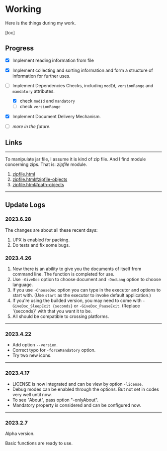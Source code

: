 # Working

Here is the things during my work.

[toc]

## Progress

- [x] Implement reading information from file
- [x] Implement collecting and sorting information and form a structure of information for further uses.
- [ ] Implement Dependencies Checks, including `modId`, `versionRange` and `mandatory` attributes.
  - [x] check `modId` and `mandatory`
  - [ ] check `versionRange`
- [x] Implement Document Delivery Mechanism.
- [ ] *more in the future*.



## Links

---

To manipulate jar file, I assume it is kind of zip file.
And I find module concerning zips. That is: *zipfile* module.

1. [zipfile.html](https://docs.python.org/3/library/zipfile.html)
2. [zipfile.html#zipfile-objects](https://docs.python.org/3/library/zipfile.html#zipfile-objects)
3. [zipfile.html#path-objects](https://docs.python.org/3/library/zipfile.html#path-objects)

---

## Update Logs

### 2023.6.28

The changes are about all these recent days:

1. UPX is enabled for packing.
2. Do tests and fix some bugs.

### 2023.4.26

1. Now there is an ability to give you the documents of itself from command line. The function is completed for use.
2. Use `-GiveDoc` option to choose document and `-DocLang` option to choose language.
3. If you use `-ChooseDoc` option you can type in the executor and options to start with. (Use `start` as the executor to invoke default application.)
4. If you're using the builded version, you may need to come with `-GiveDoc_SleepExit {seconds}` or `-GiveDoc_PauseExit`. (Replace '{seconds}' with that you want it to be.
5. All should be compatible to crossing platforms.

---

### 2023.4.22

- Add option `--version`.
- Correct typo for `-forceMandatory` option.
- Try two new icons.

---

### 2023.4.17

- LICENSE is now integrated and can be view by option `-license`.
- Debug modes can be enabled through the options. But not set in codes very well until now.
- To see "About", pass option "-onlyAbout".
- Mandatory property is considered and can be configured now.

---

### 2023.2.7

Alpha version.

Basic functions are ready to use.